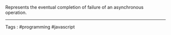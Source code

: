 Represents the eventual completion of failure of an asynchronous operation. 
___
Tags : #programming #javascript 